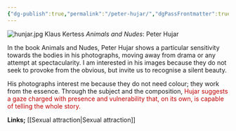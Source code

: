 ```yaml
---
{"dg-publish":true,"permalink":"/peter-hujar/","dgPassFrontmatter":true}
---
```


![hunjar.jpg](/img/user/hunjar.jpg)
Klaus Kertess *Animals and Nudes*: Peter Hujar


In the book Animals and Nudes, Peter Hujar shows a particular sensitivity towards the bodies in his photographs, moving away from drama or any attempt at spectacularity. I am interested in his images because they do not seek to provoke from the obvious, but invite us to recognise a silent beauty.  
  
His photographs interest me because they do not need colour; they work from the essence. Through the subject and the composition,<span style="color:rgb(192, 0, 0)"> Hujar suggests a gaze charged with presence and vulnerability that, on its own, is capable of telling the whole story.</span>


**Links;** [[Sexual attraction\|Sexual attraction]]
